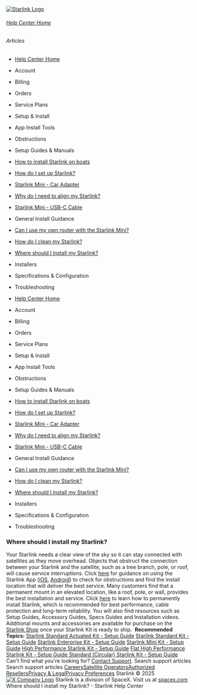 [![Starlink Logo](https://www.starlink.com/_next/image?url=%2Fassets%2Fimages%2Flogo%2Flogo_white.png&w=3840&q=75)](https://www.starlink.com/support/article/<https:/www.starlink.com/>)
###### [Help Center Home](https://www.starlink.com/support/article/</support>)
###### Articles
  * [Help Center Home](https://www.starlink.com/support/article/</support>)
  * Account
  * Billing
  * Orders
  * Service Plans
  * Setup & Install
  * App Install Tools
  * Obstructions
  * Setup Guides & Manuals
  * [How to install Starlink on boats](https://www.starlink.com/support/article/</support/article/6d0a3213-27e9-1698-d877-08e181928e25>)
  * [How do I set up Starlink?](https://www.starlink.com/support/article/</support/article/cd99e833-2adc-1cb2-01c3-7f1fbefa3784>)
  * [Starlink Mini - Car Adapter](https://www.starlink.com/support/article/</support/article/8a0d11cd-ff87-83a0-5a42-fca892b14cff>)
  * [Why do I need to align my Starlink?](https://www.starlink.com/support/article/</support/article/0b6cf05f-f7dd-77cf-8ef3-12a5727658e8>)
  * [Starlink Mini - USB-C Cable](https://www.starlink.com/support/article/</support/article/7c9fb509-e3c4-c6af-b2f5-ef95e645c046>)
  * General Install Guidance
  * [Can I use my own router with the Starlink Mini?](https://www.starlink.com/support/article/</support/article/3751744f-cc32-f1ea-e73c-8c1be3008e57>)
  * [How do I clean my Starlink?](https://www.starlink.com/support/article/</support/article/587a41e0-9ab4-85ae-0aec-c3f163863436>)
  * [Where should I install my Starlink?](https://www.starlink.com/support/article/</support/article/5aec169f-4cbb-72a1-60eb-14a49cbd2858>)
  * Installers
  * Specifications & Configuration
  * Troubleshooting


  * [Help Center Home](https://www.starlink.com/support/article/</support>)
  * Account
  * Billing
  * Orders
  * Service Plans
  * Setup & Install
  * App Install Tools
  * Obstructions
  * Setup Guides & Manuals
  * [How to install Starlink on boats](https://www.starlink.com/support/article/</support/article/6d0a3213-27e9-1698-d877-08e181928e25>)
  * [How do I set up Starlink?](https://www.starlink.com/support/article/</support/article/cd99e833-2adc-1cb2-01c3-7f1fbefa3784>)
  * [Starlink Mini - Car Adapter](https://www.starlink.com/support/article/</support/article/8a0d11cd-ff87-83a0-5a42-fca892b14cff>)
  * [Why do I need to align my Starlink?](https://www.starlink.com/support/article/</support/article/0b6cf05f-f7dd-77cf-8ef3-12a5727658e8>)
  * [Starlink Mini - USB-C Cable](https://www.starlink.com/support/article/</support/article/7c9fb509-e3c4-c6af-b2f5-ef95e645c046>)
  * General Install Guidance
  * [Can I use my own router with the Starlink Mini?](https://www.starlink.com/support/article/</support/article/3751744f-cc32-f1ea-e73c-8c1be3008e57>)
  * [How do I clean my Starlink?](https://www.starlink.com/support/article/</support/article/587a41e0-9ab4-85ae-0aec-c3f163863436>)
  * [Where should I install my Starlink?](https://www.starlink.com/support/article/</support/article/5aec169f-4cbb-72a1-60eb-14a49cbd2858>)
  * Installers
  * Specifications & Configuration
  * Troubleshooting


### Where should I install my Starlink?
Your Starlink needs a clear view of the sky so it can stay connected with satellites as they move overhead. Objects that obstruct the connection between your Starlink and the satellite, such as a tree branch, pole, or roof, will cause service interruptions. Click [here](https://www.starlink.com/support/article/<https:/www.starlink.com/videos/2>) for guidance on using the Starlink App ([iOS](https://www.starlink.com/support/article/<https:/apps.apple.com/us/app/starlink/id1537177988>), [Android](https://www.starlink.com/support/article/<https:/play.google.com/store/apps/details?id=com.starlink.mobile>)) to check for obstructions and find the install location that will deliver the best service.
Many customers find that a permanent mount in an elevated location, like a roof, pole, or wall, provides the best installation and service. Click [here](https://www.starlink.com/support/article/<https:/support.starlink.com/topic?category=6&category=85&category=72>) to learn how to permanently install Starlink, which is recommended for best performance, cable protection and long-term reliability. You will also find resources such as Setup Guides, Accessory Guides, Specs Guides and Installation videos. Additional mounts and accessories are available for purchase on the [Starlink Shop](https://www.starlink.com/support/article/<https:/starlink.com/shop/>) once your Starlink Kit is ready to ship.
​
**Recommended Topics:**
[Starlink Standard Actuated Kit - Setup Guide](https://www.starlink.com/support/article/<https:/support.starlink.com/?topic=1d56f921-5ae1-7c3d-1fba-93adeb46da98>)
[Starlink Standard Kit - Setup Guide](https://www.starlink.com/support/article/<https:/support.starlink.com/?topic=412a70ca-0d9a-813e-b18f-75c36b84ec06>)
[Starlink Enterprise Kit - Setup Guide](https://www.starlink.com/support/article/<https:/www.starlink.com/support/article/9d79340d-6f56-78a4-8606-27bd0e1295cf>)
[Starlink Mini Kit - Setup Guide](https://www.starlink.com/support/article/<https:/www.starlink.com/support/article/2ac9f147-2938-d97b-5a39-bd1fc7f6fa10>)
[High Performance Starlink Kit - Setup Guide](https://www.starlink.com/support/article/<https:/support.starlink.com/?topic6e57c590-73e5-f061-e71e-cd124f69d0b2>)
[Flat High Performance Starlink Kit - Setup Guide ](https://www.starlink.com/support/article/<https:/support.starlink.com/?topic=adc0df15-bcdf-909f-a0d3-40afc6c9e8a8>)
[Standard (Circular) Starlink Kit - Setup Guide](https://www.starlink.com/support/article/<https:/support.starlink.com/?topic=b20d296a-0857-27b3-239a-8569b658f138>)
Can't find what you're looking for? [Contact Support](https://www.starlink.com/support/article/</support/tickets?sourceType=web_article_help_center&sourceValue=5aec169f-4cbb-72a1-60eb-14a49cbd2858>).
Search support articles
Search support articles
[Careers](https://www.starlink.com/support/article/<https:/www.spacex.com/careers>)[Satellite Operators](https://www.starlink.com/support/article/<https:/starlink.com/satellite-operators>)[Authorized Resellers](https://www.starlink.com/support/article/<https:/starlink.com/resellers>)[Privacy & Legal](https://www.starlink.com/support/article/<https:/starlink.com/legal>)[Privacy Preferences](https://www.starlink.com/support/article/<>)
Starlink © 2025
[![X Company Logo](https://www.starlink.com/assets/images/icons/x-logo.svg)](https://www.starlink.com/support/article/<https:/twitter.com/Starlink>)
Starlink is a division of SpaceX. Visit us at [spacex.com](https://www.starlink.com/support/article/<https:/www.spacex.com/>)
Where should I install my Starlink? - Starlink Help Center
